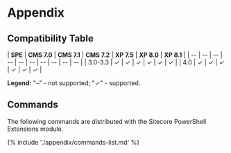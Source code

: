 # Appendix

## Compatibility Table

| **SPE**  | **CMS 7.0** | **CMS 7.1** | **CMS 7.2** | **XP 7.5** | **XP 8.0** | **XP 8.1** |
| -- | -- | -- | -- | -- | -- | -- | -- | -- | -- |
| 3.0-3.3 | &#x2713; | &#x2713; | &#x2713; | &#x2713; | &#x2713; | &#x2713; |
| 4.0 | &#x2713; | &#x2713; | &#x2713; | &#x2713; | &#x2713; | &#x2713; |

**Legend:** "&#8211;" - not supported; "&#x2713;" - supported.

## Commands
 
The following commands are distributed with the Sitecore PowerShell Extensions module.
 
{% include './appendix/commands-list.md' %}